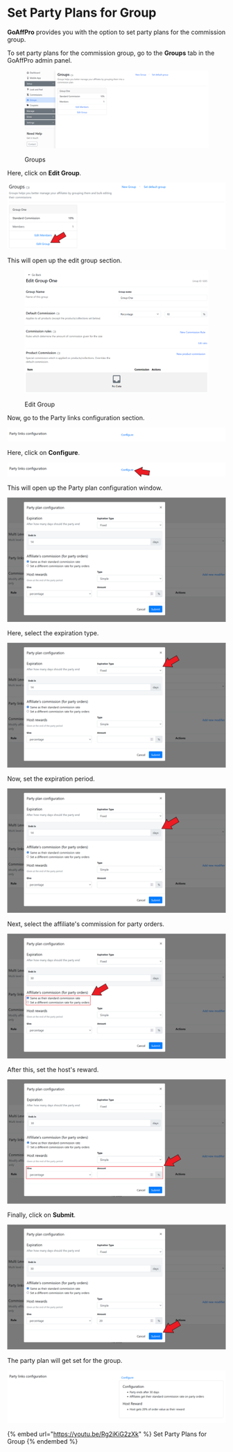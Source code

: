 # Set Party Plans for Group

**GoAffPro** provides you with the option to set party plans for the commission group.&#x20;

To set party plans for the commission group, go to the **Groups** tab in the GoAffPro admin panel.

<figure><img src="../../.gitbook/assets/image (167).png" alt=""><figcaption><p>Groups</p></figcaption></figure>

Here, click on **Edit Group**.

![Click on Edit Group](<../../.gitbook/assets/Screenshot 2022-06-13 185055.png>)

This will open up the edit group section.

<figure><img src="../../.gitbook/assets/image (3555).png" alt=""><figcaption><p>Edit Group</p></figcaption></figure>

Now, go to the Party links configuration section.

![Party links configuration](<../../.gitbook/assets/image (2547).png>)

Here, click on **Configure**.

![Click on Configure](<../../.gitbook/assets/Screenshot 2022-06-13 185404 (1).png>)

This will open up the Party plan configuration window.

![Party plan configuration](<../../.gitbook/assets/image (1980).png>)

Here, select the expiration type.

![Set expiration type](<../../.gitbook/assets/Screenshot 2022-06-13 185916.png>)

Now, set the expiration period.

![Set expiration period](<../../.gitbook/assets/Screenshot 2022-06-13 185914 (2).png>)

Next, select the affiliate's commission for party orders.

![Select the affiliate's commission ](<../../.gitbook/assets/Screenshot 2022-06-13 190431.png>)

After this, set the host's reward.

![Set the host's reward](<../../.gitbook/assets/Screenshot 2022-06-13 192645.png>)

Finally, click on **Submit**.

![Click on Submit](<../../.gitbook/assets/Screenshot 2022-06-13 193441.png>)

The party plan will get set for the group.

![](<../../.gitbook/assets/image (3098).png>)

{% embed url="https://youtu.be/Rg2iKiG2zXk" %}
Set Party Plans for Group
{% endembed %}
